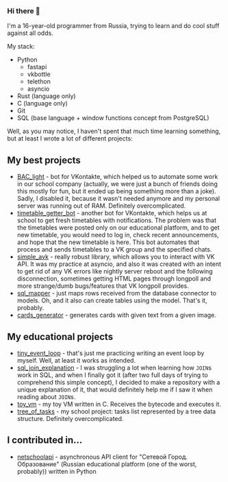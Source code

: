 ### Hi there 👋

I'm a 16-year-old programmer from Russia, trying to learn and do cool stuff against all odds.

My stack:
* Python
    - fastapi
    - vkbottle
    - telethon
    - asyncio
* Rust (language only)
* C (language only)
* Git
* SQL (base language + window functions concept from PostgreSQL)

Well, as you may notice, I haven't spent that much time learning something, but at least I wrote a lot of different projects:

## My best projects

* [BAC_light](https://github.com/megahomyak/BAC_light) - bot for VKontakte, which helped us to automate some work in our school company (actually, we were just a bunch of friends doing this mostly for fun, but it ended up being something more than a joke). Sadly, I disabled it, because it wasn't needed anymore and my personal server was running out of RAM. Definitely overcomplicated.
* [timetable_getter_bot](https://github.com/megahomyak/timetable_getter_bot) - another bot for VKontakte, which helps us at school to get fresh timetables with notifications. The problem was that the timetables were posted only on our educational platform, and to get new timetable, you would need to log in, check recent announcements, and hope that the new timetable is here. This bot automates that process and sends timetables to a VK group and the specified chats.
* [simple_avk](https://github.com/megahomyak/simple_avk) - really robust library, which allows you to interact with VK API. It was my practice at asyncio, and also it was created with an intent to get rid of any VK errors like nightly server reboot and the following disconnection, sometimes getting HTML pages through longpoll and more strange/dumb bugs/features that VK longpoll provides.
* [sql_mapper](https://github.com/megahomyak/sql_mapper) - just maps rows received from the database connector to models. Oh, and it also can create tables using the model. That's it, probably.
* [cards_generator](https://github.com/megahomyak/cards_generator) - generates cards with given text from a given image.

## My educational projects

* [tiny_event_loop](https://github.com/megahomyak/tiny_event_loop) - that's just me practicing writing an event loop by myself. Well, at least it works as intended.
* [sql_join_explanation](https://github.com/megahomyak/sql_join_explanation) - I was struggling a lot when learning how `JOIN`s work in SQL, and when I finally got it (after two full days of trying to comprehend this simple concept), I decided to make a repository with a unique explanation of it, that would definitely help me if I saw it when reading about `JOIN`s.
* [toy_vm](https://github.com/megahomyak/toy_vm) - my toy VM written in C. Receives the bytecode and executes it.
* [tree_of_tasks](https://github.com/megahomyak/tree_of_tasks) - my school project: tasks list represented by a tree data structure. Definitely overcomplicated.

## I contributed in...

* [netschoolapi](https://github.com/nm17/netschoolapi) - asynchronous API client for "Сетевой Город. Образование" (Russian educational platform (one of the worst, probably)) written in Python
